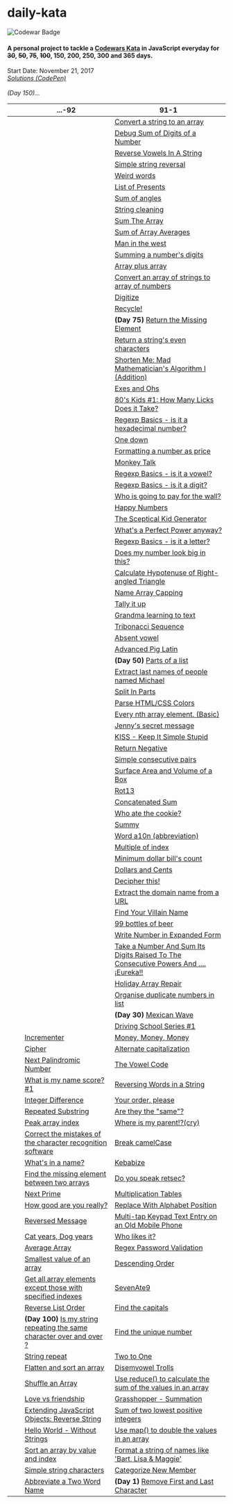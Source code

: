 # daily-kata
![Codewar Badge](https://www.codewars.com/users/tinuola/badges/large)</br>
#### A personal project to tackle a [Codewars Kata](https://www.codewars.com/) in JavaScript everyday for ~~30~~, ~~50~~, ~~75~~, ~~100~~, 150, 200, 250, 300 and 365 days.

Start Date: November 21, 2017</br>
_[Solutions (CodePen)](https://codepen.io/collection/XMJOMV/)_
<br>
<br>
*(Day 150)...*



|   |   | ...-92 | 91-1 |
|---|---|---|---|
|  |  |  | [Convert a string to an array](https://www.codewars.com/kata/57e76bc428d6fbc2d500036d) |
|  |  |  | [Debug Sum of Digits of a Number](https://www.codewars.com/kata/563d59dd8e47a5ed220000ba) |
|  |  |  | [Reverse Vowels In A String](https://www.codewars.com/kata/585db3e8eec141ce9a00008f) |
|  |  |  | [Simple string reversal](https://www.codewars.com/kata/5a71939d373c2e634200008e) |
|  |  |  | [Weird words](https://www.codewars.com/kata/57b2020eb69bfcbf64000375) | 
|  |  |  | [List of Presents](https://www.codewars.com/kata/5a84d485742ba347b90006b7) |
|  |  |  | [Sum of angles](https://www.codewars.com/kata/5a03b3f6a1c9040084001765) |
|  |  |  | [String cleaning](https://www.codewars.com/kata/57e1e61ba396b3727c000251) |
|  |  |  | [Sum The Array](https://www.codewars.com/kata/56bdf9d50d0b6433df001074) |
|  |  |  | [Sum of Array Averages](https://www.codewars.com/kata/56d5166ec87df55dbe000063) |
|  |  |  | [Man in the west](https://www.codewars.com/kata/59bd5dc270a3b7350c00008b) |
|  |  |  | [Summing a number's digits](https://www.codewars.com/kata/52f3149496de55aded000410) |
|  |  |  | [Array plus array](https://www.codewars.com/kata/5a2be17aee1aaefe2a000151) |
|  |  |  | [Convert an array of strings to array of numbers](https://www.codewars.com/kata/5783d8f3202c0e486c001d23) |
|  |  |  | [Digitize](https://www.codewars.com/kata/5417423f9e2e6c2f040002ae) |
|  |  |  | [Recycle!](https://www.codewars.com/kata/59fb783bab11f89202001083) |
|  |  |  | **(Day 75)** [Return the Missing Element](https://www.codewars.com/kata/5299413901337c637e000004) |
|  |  |  | [Return a string's even characters](https://www.codewars.com/kata/566044325f8fddc1c000002c) |
|  |  |  | [Shorten Me: Mad Mathematician's Algorithm I (Addition)](https://www.codewars.com/kata/5a6855c2e6be38cdbf000026) |
|  |  |  | [Exes and Ohs](https://www.codewars.com/kata/55908aad6620c066bc00002a) |
|  |  |  | [80's Kids #1: How Many Licks Does it Take?](https://www.codewars.com/kata/566091b73e119a073100003a) |
|  |  |  | [Regexp Basics - is it a hexadecimal number?](https://www.codewars.com/kata/567c9f56d83baeed8300000f) |
|  |  |  | [One down](https://www.codewars.com/kata/56419475931903e9d1000087) |
|  |  |  | [Formatting a number as price](https://www.codewars.com/kata/5318f00b31b30925fd0001f8) |
|  |  |  | [Monkey Talk](https://www.codewars.com/kata/59f897ecc374cb9ed90000c2) |
|  |  |  | [Regexp Basics - is it a vowel?](https://www.codewars.com/kata/567bed99ee3451292c000025) |
|  |  |  | [Regexp Basics - is it a digit?](https://www.codewars.com/kata/567bf4f7ee34510f69000032) |
|  |  |  | [Who is going to pay for the wall?](https://www.codewars.com/kata/58bf9bd943fadb2a980000a7) |
|  |  |  | [Happy Numbers](https://www.codewars.com/kata/59d53c3039c23b404200007e) |
|  |  |  | [The Sceptical Kid Generator](https://www.codewars.com/kata/570957fc20a35bd2df0004f9) |
|  |  |  | [What's a Perfect Power anyway?](https://www.codewars.com/kata/54d4c8b08776e4ad92000835) |
|  |  |  | [Regexp Basics - is it a letter?](https://www.codewars.com/kata/567de72e8b3621b3c300000b) |
|  |  |  | [Does my number look big in this?](https://www.codewars.com/kata/5287e858c6b5a9678200083c) |
|  |  |  | [Calculate Hypotenuse of Right-angled Triangle](https://www.codewars.com/kata/525a3d6b85a9a47fcf00055a) |
|  |  |  | [Name Array Capping](https://www.codewars.com/kata/5356ad2cbb858025d800111d) |
|  |  |  | [Tally it up](https://www.codewars.com/kata/5630d1747935943168000013) |
|  |  |  | [Grandma learning to text](https://www.codewars.com/kata/5a043fbef3251a5a2b0002b0) |
|  |  |  | [Tribonacci Sequence](https://www.codewars.com/kata/556deca17c58da83c00002db) |
|  |  |  | [Absent vowel](https://www.codewars.com/kata/56414fdc6488ee99db00002c) |
|  |  |  | [Advanced Pig Latin](https://www.codewars.com/kata/533c46b140aafec05b000d31)  |
|  |  |  | **(Day 50)** [Parts of a list](https://www.codewars.com/kata/56f3a1e899b386da78000732) |
|  |  |  | [Extract last names of people named Michael](https://www.codewars.com/kata/580741302e14acaef900015a) |
|  |  |  | [Split In Parts](https://www.codewars.com/kata/5650ab06d11d675371000003) |
|  |  |  | [Parse HTML/CSS Colors](https://www.codewars.com/kata/58b57ae2724e3c63df000006) |
|  |  |  | [Every nth array element. (Basic)](https://www.codewars.com/kata/5753b987aeb792508d0010e2) |
|  |  |  | [Jenny's secret message](https://www.codewars.com/kata/55225023e1be1ec8bc000390) |
|  |  |  | [KISS - Keep It Simple Stupid](https://www.codewars.com/kata/57eeb8cc5f79f6465a0015c1) |
|  |  |  | [Return Negative](https://www.codewars.com/kata/55685cd7ad70877c23000102) |
|  |  |  | [Simple consecutive pairs](https://www.codewars.com/kata/5a3e1319b6486ac96f000049) |
|  |  |  | [Surface Area and Volume of a Box](https://www.codewars.com/kata/565f5825379664a26b00007c) |
|  |  |  | [Rot13](https://www.codewars.com/kata/530e15517bc88ac656000716) |
|  |  |  | [Concatenated Sum](https://www.codewars.com/kata/59a1ec603203e862bb00004f) |
|  |  |  | [Who ate the cookie?](https://www.codewars.com/kata/55a996e0e8520afab9000055) |
|  |  | []() | [Summy](https://www.codewars.com/kata/599c20626bd8795ce900001d) |
|  |  | []() | [Word a10n (abbreviation)](https://www.codewars.com/kata/5375f921003bf62192000746) |
|  |  | []() | [Multiple of index](https://www.codewars.com/kata/5a34b80155519e1a00000009) |
|  |  | []() | [Minimum dollar bill's count](https://www.codewars.com/kata/58e4d3530e1018e155000058) |
|  |  | []() | [Dollars and Cents](https://www.codewars.com/kata/55902c5eaa8069a5b4000083) |
|  |  | []() | [Decipher this!](https://www.codewars.com/kata/581e014b55f2c52bb00000f8) |
|  |  | []() | [Extract the domain name from a URL](https://www.codewars.com/kata/514a024011ea4fb54200004b) |
|  |  | []() | [Find Your Villain Name](https://www.codewars.com/kata/536c00e21da4dc0a0700128b) |
|  |  | []() | [99 bottles of beer](https://www.codewars.com/kata/52a723508a4d96c6c90005ba) |
|  |  | []() | [Write Number in Expanded Form](https://www.codewars.com/kata/5842df8ccbd22792a4000245) |
|  |  | []() | [Take a Number And Sum Its Digits Raised To The Consecutive Powers And ....¡Eureka!!](https://www.codewars.com/kata/5626b561280a42ecc50000d1) |
|  |  | []() | [Holiday Array Repair](https://www.codewars.com/kata/5579906f2f0c0d0766000127) |
|  |  | []() | [Organise duplicate numbers in list](https://www.codewars.com/kata/58f5c63f1e26ecda7e000029) |
|  |  | []() | **(Day 30)** [Mexican Wave](https://www.codewars.com/kata/58f5c63f1e26ecda7e000029) |
|  |  | []() | [Driving School Series #1](https://www.codewars.com/kata/58999425006ee3f97c00011f) |
|  |  | [Incrementer](https://www.codewars.com/kata/590e03aef55cab099a0002e8) | [Money, Money, Money](https://www.codewars.com/kata/563f037412e5ada593000114) |
|  |  | [Cipher](https://www.codewars.com/kata/5a19701d80171fd71d000029) | [Alternate capitalization](https://www.codewars.com/kata/59cfc000aeb2844d16000075) |
|  |  | [Next Palindromic Number](https://www.codewars.com/kata/56a6ce697c05fb4667000029) | [The Vowel Code](https://www.codewars.com/kata/57a55c8b72292d057b000594) |
|  |  | [What is my name score? #1](https://www.codewars.com/kata/576a29ab726f4bba4b000bb1) | [Reversing Words in a String](https://www.codewars.com/kata/57a55c8b72292d057b000594) |
|  |  | [Integer Difference](https://www.codewars.com/kata/57741d8f10a0a66915000001) | [Your order, please](https://www.codewars.com/kata/55c45be3b2079eccff00010f) |
|  |  | [Repeated Substring](https://www.codewars.com/kata/5491689aff74b9b292000334) | [Are they the "same"?](https://www.codewars.com/kata/550498447451fbbd7600041c) |
|  |  | [Peak array index](https://www.codewars.com/kata/5a61a846cadebf9738000076) | [Where is my parent!?(cry)](https://www.codewars.com/kata/58539230879867a8cd00011c) |
|  |  | [Correct the mistakes of the character recognition software](https://www.codewars.com/kata/577bd026df78c19bca0002c0) | [Break camelCase](https://www.codewars.com/kata/5208f99aee097e6552000148) |
|  |  | [What's in a name?](https://www.codewars.com/kata/59daf400beec9780a9000045) |[Kebabize](https://www.codewars.com/kata/57f8ff867a28db569e000c4a) | 
|  |  | [Find the missing element between two arrays](https://www.codewars.com/kata/5a5915b8d39ec5aa18000030) |[Do you speak retsec?](https://www.codewars.com/kata/5516ab668915478845000780) |
|  |  | [Next Prime](https://www.codewars.com/kata/58e230e5e24dde0996000070) | [Multiplication Tables](https://www.codewars.com/kata/5432fd1c913a65b28f000342) |
|  |  | [How good are you really?](https://www.codewars.com/kata/5601409514fc93442500010b) | [Replace With Alphabet Position](https://www.codewars.com/kata/546f922b54af40e1e90001da) |
|  |  | [Reversed Message](https://www.codewars.com/kata/5a0efbb7c374cb69970000cf) | [Multi-tap Keypad Text Entry on an Old Mobile Phone](https://www.codewars.com/kata/54a2e93b22d236498400134b) |
|  |  | [Cat years, Dog years](https://www.codewars.com/kata/5a6663e9fd56cb5ab800008b) | [Who likes it?](https://www.codewars.com/kata/5266876b8f4bf2da9b000362) |
|  |  | [Average Array](https://www.codewars.com/kata/596f6385e7cd727fff0000d6) | [Regex Password Validation](https://www.codewars.com/kata/52e1476c8147a7547a000811) |
|  |  | [Smallest value of an array](https://www.codewars.com/kata/544a54fd18b8e06d240005c0) | [Descending Order](https://www.codewars.com/kata/5467e4d82edf8bbf40000155) |
|  |  | [Get all array elements except those with specified indexes](https://www.codewars.com/kata/58694d1c2e8d9c6d9b000296) | [SevenAte9](https://www.codewars.com/kata/559f44187fa851efad000087) |
|  |  | [Reverse List Order](https://www.codewars.com/kata/53da6d8d112bd1a0dc00008b) | [Find the capitals](https://www.codewars.com/kata/539ee3b6757843632d00026b) |
|  |  | **(Day 100)** [Is my string repeating the same character over and over ?](https://www.codewars.com/kata/584fa5ae25dd087e6b000070) | [Find the unique number](https://www.codewars.com/kata/585d7d5adb20cf33cb000235) |
|  |  | [String repeat](https://www.codewars.com/kata/57a0e5c372292dd76d000d7e) | [Two to One](https://www.codewars.com/kata/5656b6906de340bd1b0000ac) |
|  |  | [Flatten and sort an array](https://www.codewars.com/kata/57ee99a16c8df7b02d00045f) | [Disemvowel Trolls](https://www.codewars.com/kata/52fba66badcd10859f00097e) |
|  |  | [Shuffle an Array](https://www.codewars.com/kata/566b51166f88d7560c00001a) | [Use reduce() to calculate the sum of the values in an array](https://www.codewars.com/kata/532b4057484b0e58e8000766) |
|  |  | [Love vs friendship](https://www.codewars.com/kata/59706036f6e5d1e22d000016) | [Grasshopper - Summation](https://www.codewars.com/kata/55d24f55d7dd296eb9000030) |
|  |  | [Extending JavaScript Objects: Reverse String](https://www.codewars.com/kata/581270cb4927602fc800005a) | [Sum of two lowest positive integers](https://www.codewars.com/kata/558fc85d8fd1938afb000014) |
|  |  | [Hello World - Without Strings](https://www.codewars.com/kata/584c7b1e2cb5e1a727000047) | [Use map() to double the values in an array](https://www.codewars.com/kata/53951fff369894e4f10007a9) |
|  |  | [Sort an array by value and index](https://www.codewars.com/kata/58e0cb3634a3027180000040) | [Format a string of names like 'Bart, Lisa & Maggie'](https://www.codewars.com/kata/53368a47e38700bd8300030d) |
|  |  | [Simple string characters](https://www.codewars.com/kata/5a29a0898f27f2d9c9000058) | [Categorize New Member](https://www.codewars.com/kata/5502c9e7b3216ec63c0001aa) |
|  |  | [Abbreviate a Two Word Name](https://www.codewars.com/kata/57eadb7ecd143f4c9c0000a3) | **(Day 1)** [Remove First and Last Character](https://www.codewars.com/kata/56bc28ad5bdaeb48760009b0) |
